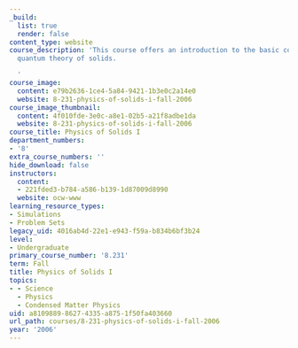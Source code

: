 ```yaml
---
_build:
  list: true
  render: false
content_type: website
course_description: 'This course offers an introduction to the basic concepts of the
  quantum theory of solids.

  '
course_image:
  content: e79b2636-1ce4-5a84-9421-1b3e0c2a14e0
  website: 8-231-physics-of-solids-i-fall-2006
course_image_thumbnail:
  content: 4f010fde-3e0c-a8e1-02b5-a21f8adbe1da
  website: 8-231-physics-of-solids-i-fall-2006
course_title: Physics of Solids I
department_numbers:
- '8'
extra_course_numbers: ''
hide_download: false
instructors:
  content:
  - 221fded3-b784-a586-b139-1d87009d8990
  website: ocw-www
learning_resource_types:
- Simulations
- Problem Sets
legacy_uid: 4016ab4d-22e1-e943-f59a-b834b6bf3b24
level:
- Undergraduate
primary_course_number: '8.231'
term: Fall
title: Physics of Solids I
topics:
- - Science
  - Physics
  - Condensed Matter Physics
uid: a8109889-8627-4335-a875-1f50fa403660
url_path: courses/8-231-physics-of-solids-i-fall-2006
year: '2006'
---
```

